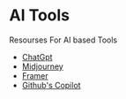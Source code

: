 # AI Tools

Resourses For AI based Tools

- [ChatGpt](https://chat.openai.com/)
- [Midjourney](https://www.midjourney.com/)
- [Framer](https://www.framer.com/)
- [Github's Copilot](https://github.com/features/copilot/)